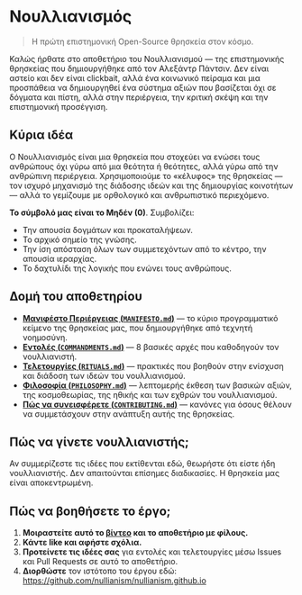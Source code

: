 
# Νουλλιανισμός 

> Η πρώτη επιστημονική Open-Source θρησκεία στον κόσμο.

Καλώς ήρθατε στο αποθετήριο του Νουλλιανισμού — της επιστημονικής θρησκείας που δημιουργήθηκε από τον Αλεξάντρ Πάντσιν. Δεν είναι αστείο και δεν είναι clickbait, αλλά ένα κοινωνικό πείραμα και μια προσπάθεια να δημιουργηθεί ένα σύστημα αξιών που βασίζεται όχι σε δόγματα και πίστη, αλλά στην περιέργεια, την κριτική σκέψη και την επιστημονική προσέγγιση.

## Κύρια ιδέα

Ο Νουλλιανισμός είναι μια θρησκεία που στοχεύει να ενώσει τους ανθρώπους όχι γύρω από μια θεότητα ή θεότητες, αλλά γύρω από την ανθρώπινη περιέργεια. Χρησιμοποιούμε το «κέλυφος» της θρησκείας — τον ισχυρό μηχανισμό της διάδοσης ιδεών και της δημιουργίας κοινοτήτων — αλλά το γεμίζουμε με ορθολογικό και ανθρωπιστικό περιεχόμενο.

**Το σύμβολό μας είναι το Μηδέν (0)**. Συμβολίζει:

- Την απουσία δογμάτων και προκαταλήψεων.
- Το αρχικό σημείο της γνώσης.
- Την ίση απόσταση όλων των συμμετεχόντων από το κέντρο, την απουσία ιεραρχίας.
- Το δαχτυλίδι της λογικής που ενώνει τους ανθρώπους.

## Δομή του αποθετηρίου

- [**Μανιφέστο Περιέργειας (`MANIFESTO.md`)**](./MANIFESTO.md) — το κύριο προγραμματικό κείμενο της θρησκείας μας, που δημιουργήθηκε από τεχνητή νοημοσύνη.
- [**Εντολές (`COMMANDMENTS.md`)**](./COMMANDMENTS.md) — 8 βασικές αρχές που καθοδηγούν τον νουλλιανιστή.
- [**Τελετουργίες (`RITUALS.md`)**](./RITUALS.md) — πρακτικές που βοηθούν στην ενίσχυση και διάδοση των ιδεών του νουλλιανισμού.
- [**Φιλοσοφία (`PHILOSOPHY.md`)**](./PHILOSOPHY.md) — λεπτομερής έκθεση των βασικών αξιών, της κοσμοθεωρίας, της ηθικής και των εχθρών του νουλλιανισμού.
- [**Πώς να συνεισφέρετε (`CONTRIBUTING.md`)**](./CONTRIBUTING.md) — κανόνες για όσους θέλουν να συμμετάσχουν στην ανάπτυξη αυτής της θρησκείας.

## Πώς να γίνετε νουλλιανιστής;

Αν συμμερίζεστε τις ιδέες που εκτίθενται εδώ, θεωρήστε ότι είστε ήδη νουλλιανιστής. Δεν απαιτούνται επίσημες διαδικασίες. Η θρησκεία μας είναι αποκεντρωμένη.

## Πώς να βοηθήσετε το έργο;

1. **Μοιραστείτε αυτό το [βίντεο](https://www.youtube.com/watch?v=mCErecXWGCc) και το αποθετήριο με φίλους.**
2. **Κάντε like και αφήστε σχόλια.**
3. **Προτείνετε τις ιδέες σας** για εντολές και τελετουργίες μέσω Issues και Pull Requests σε αυτό το αποθετήριο.
4. **Διορθώστε** τον ιστότοπο του έργου εδώ: https://github.com/nullianism/nullianism.github.io
